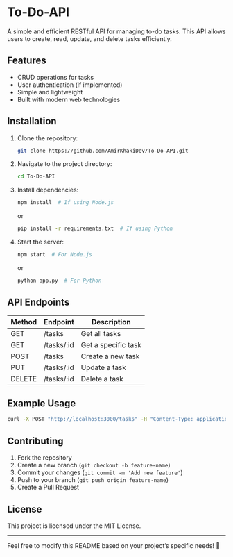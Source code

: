 # To-Do-API

A simple and efficient RESTful API for managing to-do tasks. This API allows users to create, read, update, and delete tasks efficiently.

## Features
- CRUD operations for tasks
- User authentication (if implemented)
- Simple and lightweight
- Built with modern web technologies

## Installation

1. Clone the repository:
   ```sh
   git clone https://github.com/AmirKhakiDev/To-Do-API.git
   ```
2. Navigate to the project directory:
   ```sh
   cd To-Do-API
   ```
3. Install dependencies:
   ```sh
   npm install  # If using Node.js
   ```
   or
   ```sh
   pip install -r requirements.txt  # If using Python
   ```
4. Start the server:
   ```sh
   npm start  # For Node.js
   ```
   or
   ```sh
   python app.py  # For Python
   ```

## API Endpoints
| Method | Endpoint        | Description          |
|--------|---------------|----------------------|
| GET    | /tasks        | Get all tasks       |
| GET    | /tasks/:id    | Get a specific task |
| POST   | /tasks        | Create a new task   |
| PUT    | /tasks/:id    | Update a task       |
| DELETE | /tasks/:id    | Delete a task       |

## Example Usage
```sh
curl -X POST "http://localhost:3000/tasks" -H "Content-Type: application/json" -d '{"title": "Buy groceries", "completed": false}'
```

## Contributing
1. Fork the repository
2. Create a new branch (`git checkout -b feature-name`)
3. Commit your changes (`git commit -m 'Add new feature'`)
4. Push to your branch (`git push origin feature-name`)
5. Create a Pull Request

## License
This project is licensed under the MIT License.

---
Feel free to modify this README based on your project’s specific needs! 🚀

